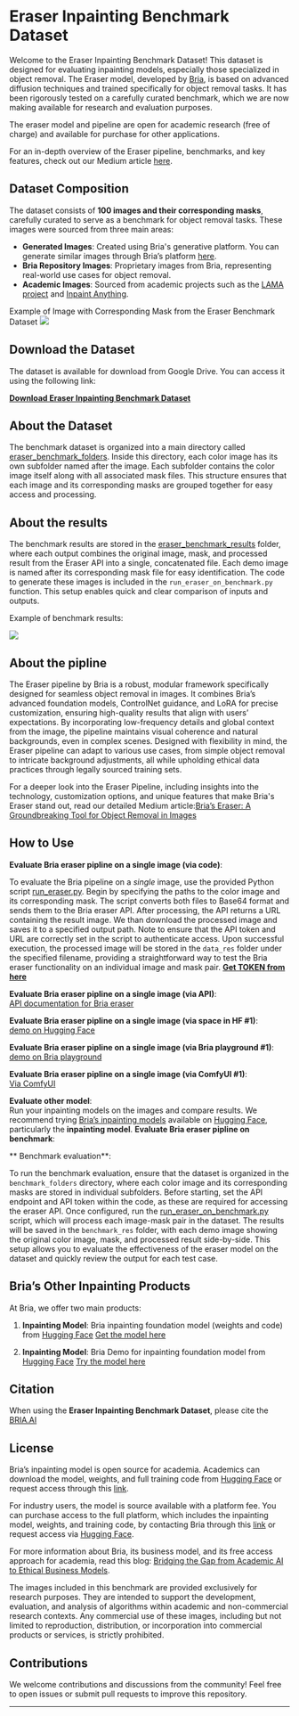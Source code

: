 # Eraser Inpainting Benchmark Dataset

Welcome to the Eraser Inpainting Benchmark Dataset! This dataset is designed for evaluating inpainting models, especially those specialized in object removal. The Eraser model, developed by [Bria](https://bria.ai/), is based on advanced diffusion techniques and trained specifically for object removal tasks. It has been rigorously tested on a carefully curated benchmark, which we are now 
making available for research and evaluation purposes.



The eraser model and pipeline are open for academic research (free of charge) and available for purchase for other applications.

For an in-depth overview of the Eraser pipeline, benchmarks, and key features, check out our Medium article [here](https://medium.com/@efrat_37973/brias-eraser-a-groundbreaking-tool-for-object-removal-in-images-787e7fcacf63).


## Dataset Composition
The dataset consists of **100 images and their corresponding masks**, carefully curated to serve as a benchmark for object removal tasks. These images were sourced from three main areas:

- **Generated Images**:  Created using Bria's generative platform. You can generate similar images through Bria’s platform [here](https://platform.bria.ai/apps/text-to-image).
- **Bria Repository Images**: Proprietary images from Bria, representing real-world use cases for object removal.
- **Academic Images**: Sourced from academic projects such as the  [LAMA project](https://github.com/advimman/lama/tree/main) and [Inpaint Anything](https://github.com/geekyutao/Inpaint-Anything).


Example of Image with Corresponding Mask from the Eraser Benchmark Dataset
<img src="https://github.com/Efrat-Taig/eraser-inpainting-benchmark/blob/main/eraser_bencmark_sample_im.png">





## Download the Dataset

The dataset is available for download from Google Drive. You can access it using the following link:

[**Download Eraser Inpainting Benchmark Dataset**](https://drive.google.com/drive/folders/1f_t6yUSTz8lxf6eO2hjWAs7O-vEFWEPZ?usp=sharing)

## About the Dataset
The benchmark dataset is organized into a main directory called [eraser_benchmark_folders](https://drive.google.com/drive/folders/1f_t6yUSTz8lxf6eO2hjWAs7O-vEFWEPZ?usp=drive_link). Inside this directory, each color image has its own subfolder named after the image. Each subfolder contains the color image itself along with all associated mask files. This structure ensures that each image and its corresponding masks are grouped together for easy access and processing.


## About the results


The benchmark results are stored in the [eraser_benchmark_results](https://drive.google.com/drive/folders/1d6WDODdNHbV_q9ti3uLOpl1jWRafaGuK?usp=drive_link) folder, where each output combines the original image, mask, and processed result from the Eraser API into a single, concatenated file. Each demo image is named after its corresponding mask file for easy identification. The code to generate these images is included in the `run_eraser_on_benchmark.py` function. This setup enables quick and clear comparison of inputs and outputs.


Example of benchmark results:

<img src="https://github.com/Efrat-Taig/eraser-inpainting-benchmark/blob/main/eraser_bencmark_results.png" >


## About the pipline 
The Eraser pipeline by Bria is a robust, modular framework specifically designed for seamless object removal in images. It combines Bria’s advanced foundation models, ControlNet guidance, and LoRA for precise customization, ensuring high-quality results that align with users’ expectations. By incorporating low-frequency details and global context from the image, the pipeline maintains visual coherence and natural backgrounds, even in complex scenes. Designed with flexibility in mind, the Eraser pipeline can adapt to various use cases, from simple object removal to intricate background adjustments, all while upholding ethical data practices through legally sourced training sets.

For a deeper look into the Eraser Pipeline, including insights into the technology, customization options, and unique features that make Bria's Eraser stand out, read our detailed Medium article:[Bria’s Eraser: A Groundbreaking Tool for Object Removal in Images
](https://medium.com/@efrat_37973/brias-eraser-a-groundbreaking-tool-for-object-removal-in-images-787e7fcacf63)
## How to Use

**Evaluate Bria eraser pipline on a single image (via code)**:  

To evaluate the Bria pipeline on a *single* image, use the provided Python script [run_eraser.py](https://github.com/Efrat-Taig/eraser-inpainting-benchmark/blob/main/run_eraser.py). Begin by specifying the paths to the color image and its corresponding mask. The script converts both files to Base64 format and sends them to the Bria eraser API. After processing, the API returns a URL containing the result image. We than download the processed image and saves it to a specified output path. Note to ensure that the API token and URL are correctly set in the script to authenticate access. Upon successful execution, the processed image will be stored in the `data_res` folder under the specified filename, providing a straightforward way to test the Bria eraser functionality on an individual image and mask pair.
**[Get TOKEN from here](https://bria.ai/api)**

**Evaluate Bria eraser pipline on a single image (via API)**:  
[API documentation for Bria eraser ](https://bria-ai-api-docs.redoc.ly/tag/Image-Modifications/#operation/eraser)

**Evaluate Bria eraser pipline on a single image (via space in HF #1)**:  
[demo on Hugging Face](https://huggingface.co/spaces/briaai/BRIA-Eraser-API)

**Evaluate Bria eraser pipline on a single image (via Bria playground #1)**:  
[demo on Bria playground](https://platform.bria.ai/apps/eraser)

**Evaluate Bria eraser pipline on a single image (via ComfyUI #1)**:  
[Via ComfyUI](https://github.com/Bria-AI/ComfyUI-BRIA-API)

**Evaluate other model**:  
   Run your inpainting models on the images and compare results. We recommend trying [Bria’s inpainting models](https://huggingface.co/briaai) available on [Hugging Face](https://huggingface.co/briaai), particularly the **inpainting model**.
**Evaluate Bria eraser pipline on benchmark**:  


** Benchmark evaluation**:  

To run the benchmark evaluation, ensure that the dataset is organized in the `benchmark_folders` directory, where each color image and its corresponding masks are stored in individual subfolders. Before starting, set the API endpoint and API token within the code, as these are required for accessing the eraser API. Once configured, run the [run_eraser_on_benchmark.py](https://github.com/Efrat-Taig/eraser-inpainting-benchmark/blob/main/run_eraser_on_benchmark.py) script, which will process each image-mask pair in the dataset. The results will be saved in the `benchmark_res` folder, with each demo image showing the original color image, mask, and processed result side-by-side. This setup allows you to evaluate the effectiveness of the eraser model on the dataset and quickly review the output for each test case.

## Bria’s Other Inpainting Products

At Bria, we offer two main products:
1. **Inpainting Model**: Bria inpainting foundation model (weights and code) from [Hugging Face](https://huggingface.co/spaces/briaai)
   [Get the model here](https://huggingface.co/briaai/BRIA-2.3-Inpainting)
   
1. **Inpainting Model**: Bria Demo for inpainting foundation model  from [Hugging Face](https://huggingface.co/spaces/briaai)
   [Try the model here](https://huggingface.co/spaces/briaai/BRIA-2.3-Inpainting)


## Citation

When using the **Eraser Inpainting Benchmark Dataset**, please cite the [BRIA.AI](https://bria.ai/)

## License

Bria’s inpainting model is open source for academia. Academics can download the model, weights, and full training code from [Hugging Face](https://huggingface.co/briaai) or request access through this [link](https://docs.google.com/forms/d/e/1FAIpQLSe-E1r-QoBmsAZbJ5MJKB76wGnk6bUn2kBq5imPQVVJviv1Kg/viewform).

For industry users, the model is source available with a platform fee. You can purchase access to the full platform, which includes the inpainting model, weights, and training code, by contacting Bria through this [link](https://bria.ai/contact-us/) or request access via [Hugging Face](https://huggingface.co/briaai).

For more information about Bria, its business model, and its free access approach for academia, read this blog: [Bridging the Gap from Academic AI to Ethical Business Models](https://medium.com/@efrat_37973/bridging-the-gap-from-academic-ai-to-ethical-business-models-89327517b940).

The images included in this benchmark are provided exclusively for research purposes. They are intended to support the development, evaluation, and analysis of algorithms within academic and non-commercial research contexts. Any commercial use of these images, including but not limited to reproduction, distribution, or incorporation into commercial products or services, is strictly prohibited. 

## Contributions

We welcome contributions and discussions from the community! Feel free to open issues or submit pull requests to improve this repository.

---


